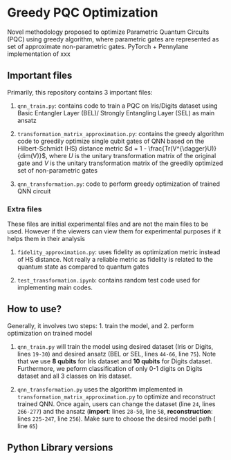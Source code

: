 # Greedy PQC Optimization

Novel methodology proposed to optimize Parametric Quantum Circuits (PQC) using greedy algorithm, where parametric gates are represented as set of approximate non-parametric gates. PyTorch + Pennylane implementation of xxx

## Important files
Primarily, this repository contains 3 important files:

1. ```qnn_train.py```: contains code to train a PQC on Iris/Digits dataset using Basic Entangler Layer (BEL)/ Strongly Entangling Layer (SEL) as main ansatz

2. ```transformation_matrix_approximation.py```: contains the greedy algorithm code to greedily optimize single qubit gates of QNN based on the Hilbert-Schmidt (HS) distance metric $d = 1 - \frac{Tr(V^{\dagger}U)}{dim(V)}$, where $U$ is the unitary transformation matrix of the original gate and $V$ is the unitary transformation matrix of the greedily optimized set of non-parametric gates

3. ```qnn_transformation.py```: code to perform greedy optimization of trained QNN circuit

### Extra files
These files are initial experimental files and are not the main files to be used. However if the viewers can view them for experimental purposes if it helps them in their analysis

1. ```fidelity_approximation.py```: uses fidelity as optimization metric instead of HS distance. Not really a reliable metric as fidelity is related to the quantum state as compared to quantum gates

2. ```test_transformation.ipynb```: contains random test code used for implementing main codes.

## How to use? 
Generally, it involves two steps: 1. train the model, and 2. perform optimization on trained model

1. ```qnn_train.py``` will train the model using desired dataset (Iris or Digits, lines ```19-30```) and desired ansatz (BEL or SEL, lines ```44-66```, line ```75```). Note that we use **8 qubits** for Iris dataset and **10 qubits** for Digits dataset. Furthermore, we peform classification of only 0-1 digits on Digits dataset and all 3 classes on Iris dataset.

2. ```qnn_transformation.py``` uses the algorithm implemented in ```transformation_matrix_approximation.py``` to optimize and reconstruct trained QNN. Once again, users can change the dataset (line ```24```, lines ```266-277```) and the ansatz (**import**: lines ```28-50```, line ```58```, **reconstruction**: lines ```225-247```, line ```256```). Make sure to choose the desired model path ( line ```65```)

## Python Library versions